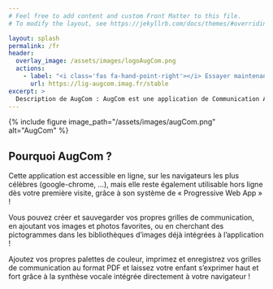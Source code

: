 ```yaml
---
# Feel free to add content and custom Front Matter to this file.
# To modify the layout, see https://jekyllrb.com/docs/themes/#overriding-theme-defaults

layout: splash
permalink: /fr
header:
  overlay_image: /assets/images/logoAugCom.png
  actions:
    - label: "<i class='fas fa-hand-point-right'></i> Essayer maintenant"
      url: https://lig-augcom.imag.fr/stable
excerpt: >
  Description de AugCom : AugCom est une application de Communication Alternative et Augmentée développée en Open Source dans le cadre du projet InterAACtionBox et s’adressant aux enfants en situation de polyhandicap .  <br />
---
```


{% include figure image_path="/assets/images/augCom.png" alt="AugCom" %}

## Pourquoi AugCom ?

Cette application est accessible en ligne, sur les navigateurs les plus célèbres (google-chrome, …), mais elle reste également utilisable hors ligne dès votre première visite, grâce à son système de « Progressive Web App » !

Vous pouvez créer et sauvegarder vos propres grilles de communication, en ajoutant vos images et photos favorites, ou en cherchant des pictogrammes dans les bibliothèques d’images déjà intégrées à l’application !

Ajoutez vos propres palettes de couleur, imprimez et enregistrez vos grilles de communication au format PDF et laissez votre enfant s’exprimer haut et fort grâce à la synthèse vocale intégrée directement à votre navigateur !


